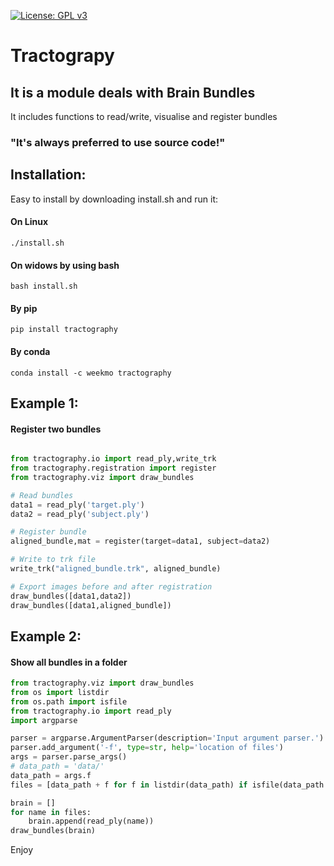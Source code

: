 
[![License: GPL v3](https://img.shields.io/badge/License-GPLv3-blue.svg)](https://www.gnu.org/licenses/gpl-3.0)

# Tractograpy

## It is a module deals with Brain Bundles

It includes functions to read/write, visualise and register bundles
### "It's always preferred to use source code!"
## Installation:

Easy to install by downloading install.sh and run it:
#### On Linux
```commandline
./install.sh
```
#### On widows by using bash
```commandline
bash install.sh 
```
#### By pip
```commandline
pip install tractography
```
#### By conda

```commandline
conda install -c weekmo tractography
```

## Example 1:
#### Register two bundles
```python

from tractography.io import read_ply,write_trk
from tractography.registration import register
from tractography.viz import draw_bundles

# Read bundles
data1 = read_ply('target.ply')
data2 = read_ply('subject.ply')

# Register bundle
aligned_bundle,mat = register(target=data1, subject=data2)

# Write to trk file
write_trk("aligned_bundle.trk", aligned_bundle)

# Export images before and after registration
draw_bundles([data1,data2])
draw_bundles([data1,aligned_bundle])
```

## Example 2:
#### Show all bundles in a folder
```python
from tractography.viz import draw_bundles
from os import listdir
from os.path import isfile
from tractography.io import read_ply
import argparse

parser = argparse.ArgumentParser(description='Input argument parser.')
parser.add_argument('-f', type=str, help='location of files')
args = parser.parse_args()
# data_path = 'data/'
data_path = args.f
files = [data_path + f for f in listdir(data_path) if isfile(data_path + f) and f.endswith('.ply')]

brain = []
for name in files:
    brain.append(read_ply(name))
draw_bundles(brain)
```
Enjoy
